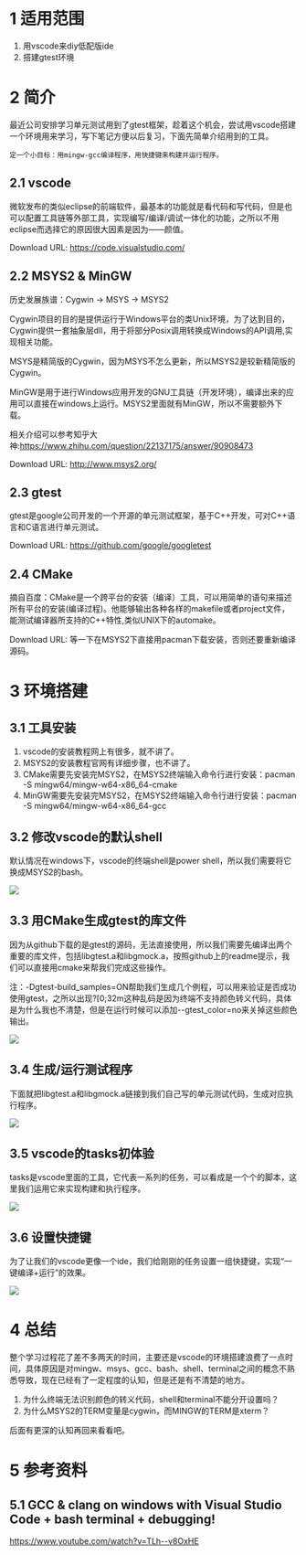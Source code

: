 # 1 适用范围
1. 用vscode来diy低配版ide
2. 搭建gtest环境

# 2 简介
最近公司安排学习单元测试用到了gtest框架，趁着这个机会，尝试用vscode搭建一个环境用来学习，写下笔记方便以后复习，下面先简单介绍用到的工具。

    定一个小目标：用mingw-gcc编译程序，用快捷键来构建并运行程序。

## 2.1 vscode
微软发布的类似eclipse的前端软件，最基本的功能就是看代码和写代码，但是也可以配置工具链等外部工具，实现编写/编译/调试一体化的功能，之所以不用eclipse而选择它的原因很大因素是因为——颜值。

Download URL: https://code.visualstudio.com/
## 2.2 MSYS2 & MinGW

历史发展族谱：Cygwin -> MSYS -> MSYS2

Cygwin项目的目的是提供运行于Windows平台的类Unix环境，为了达到目的，Cygwin提供一套抽象层dll，用于将部分Posix调用转换成Windows的API调用,实现相关功能。

MSYS是精简版的Cygwin，因为MSYS不怎么更新，所以MSYS2是较新精简版的Cygwin。

MinGW是用于进行Windows应用开发的GNU工具链（开发环境），编译出来的应用可以直接在windows上运行。MSYS2里面就有MinGW，所以不需要额外下载。


相关介绍可以参考知乎大神:https://www.zhihu.com/question/22137175/answer/90908473

Download URL: http://www.msys2.org/


## 2.3 gtest
gtest是google公司开发的一个开源的单元测试框架，基于C++开发，可对C++语言和C语言进行单元测试。

Download URL: https://github.com/google/googletest

## 2.4 CMake

摘自百度：CMake是一个跨平台的安装（编译）工具，可以用简单的语句来描述所有平台的安装(编译过程)。他能够输出各种各样的makefile或者project文件，能测试编译器所支持的C++特性,类似UNIX下的automake。

Download URL: 等一下在MSYS2下直接用pacman下载安装，否则还要重新编译源码。

# 3 环境搭建

## 3.1 工具安装

1. vscode的安装教程网上有很多，就不讲了。
2. MSYS2的安装教程官网有详细步骤，也不讲了。
3. CMake需要先安装完MSYS2，在MSYS2终端输入命令行进行安装：pacman -S mingw64/mingw-w64-x86_64-cmake
4. MinGW需要先安装完MSYS2，在MSYS2终端输入命令行进行安装：pacman -S mingw64/mingw-w64-x86_64-gcc

## 3.2 修改vscode的默认shell
默认情况在windows下，vscode的终端shell是power shell，所以我们需要将它换成MSYS2的bash。

![](./pic/vscode_setting.gif)

## 3.3 用CMake生成gtest的库文件
因为从github下载的是gtest的源码，无法直接使用，所以我们需要先编译出两个重要的库文件，包括libgtest.a和libgmock.a，按照github上的readme提示，我们可以直接用cmake来帮我们完成这些操作。

注：-Dgtest-build_samples=ON帮助我们生成几个例程，可以用来验证是否成功使用gtest，之所以出现?[0;32m这种乱码是因为终端不支持颜色转义代码，具体是为什么我也不清楚，但是在运行时候可以添加--gtest_color=no来关掉这些颜色输出。

![](./pic/gtest_using_cmake.gif)

## 3.4 生成/运行测试程序
下面就把libgtest.a和libgmock.a链接到我们自己写的单元测试代码，生成对应执行程序。

![](./pic/build_run_program.gif)

## 3.5 vscode的tasks初体验
tasks是vscode里面的工具，它代表一系列的任务，可以看成是一个个的脚本，这里我们运用它来实现构建和执行程序。

![](./pic/tasks.gif)

## 3.6 设置快捷键
为了让我们的vscode更像一个ide，我们给刚刚的任务设置一组快捷键，实现“一键编译+运行”的效果。

![](./pic/shortcuts.gif)

# 4 总结
整个学习过程花了差不多两天的时间，主要还是vscode的环境搭建浪费了一点时间，具体原因是对mingw、msys、gcc、bash、shell、terminal之间的概念不熟悉导致，现在已经有了一定程度的认知，但是还是有不清楚的地方。
1. 为什么终端无法识别颜色的转义代码，shell和terminal不能分开设置吗？
2. 为什么MSYS2的TERM变量是cygwin，而MINGW的TERM是xterm？

后面有更深的认知再回来看看吧。

# 5 参考资料

## 5.1 GCC & clang on windows with Visual Studio Code + bash terminal + debugging!

https://www.youtube.com/watch?v=TLh--v8OxHE
